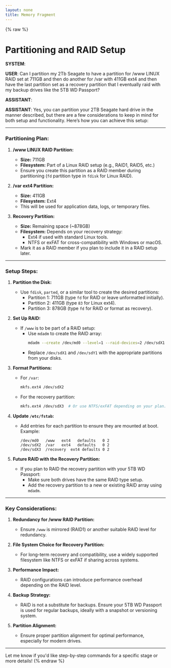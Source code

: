 ```yaml
---
layout: none
title: Memory Fragment
---
```


{% raw %}
# Partitioning and RAID Setup

**SYSTEM**: 

**USER**:  Can I partition my 2Tb Seagate to have a partition for /www LINUX RAID set at 711GB and then do another for /var with 411GB ext4 and then have the last partition set as a recovery partition that I eventually raid with my backup drives like the 5TB WD Passport?

**ASSISTANT**: 

**ASSISTANT**: Yes, you can partition your 2TB Seagate hard drive in the manner described, but there are a few considerations to keep in mind for both setup and functionality. Here’s how you can achieve this setup:

---

### **Partitioning Plan:**
1. **/www LINUX RAID Partition:**
   - **Size:** 711GB
   - **Filesystem:** Part of a Linux RAID setup (e.g., RAID1, RAID5, etc.)
   - Ensure you create this partition as a RAID member during partitioning (`fd` partition type in `fdisk` for Linux RAID).

2. **/var ext4 Partition:**
   - **Size:** 411GB
   - **Filesystem:** Ext4
   - This will be used for application data, logs, or temporary files.

3. **Recovery Partition:**
   - **Size:** Remaining space (~878GB)
   - **Filesystem:** Depends on your recovery strategy:
     - Ext4 if used with standard Linux tools.
     - NTFS or exFAT for cross-compatibility with Windows or macOS.
   - Mark it as a RAID member if you plan to include it in a RAID setup later.

---

### **Setup Steps:**
1. **Partition the Disk:**
   - Use `fdisk`, `parted`, or a similar tool to create the desired partitions:
     - Partition 1: 711GB (type `fd` for RAID or leave unformatted initially).
     - Partition 2: 411GB (type `83` for Linux ext4).
     - Partition 3: 878GB (type `fd` for RAID or format as recovery).

2. **Set Up RAID:**
   - If `/www` is to be part of a RAID setup:
     - Use `mdadm` to create the RAID array:
       ```bash
       mdadm --create /dev/md0 --level=1 --raid-devices=2 /dev/sdX1 /dev/sdY1
       ```
     - Replace `/dev/sdX1` and `/dev/sdY1` with the appropriate partitions from your disks.

3. **Format Partitions:**
   - For `/var`:
     ```bash
     mkfs.ext4 /dev/sdX2
     ```
   - For the recovery partition:
     ```bash
     mkfs.ext4 /dev/sdX3  # Or use NTFS/exFAT depending on your plan.
     ```

4. **Update `/etc/fstab`:**
   - Add entries for each partition to ensure they are mounted at boot. Example:
     ```
     /dev/md0   /www   ext4   defaults   0 2
     /dev/sdX2  /var   ext4   defaults   0 2
     /dev/sdX3  /recovery  ext4 defaults 0 2
     ```

5. **Future RAID with the Recovery Partition:**
   - If you plan to RAID the recovery partition with your 5TB WD Passport:
     - Make sure both drives have the same RAID type setup.
     - Add the recovery partition to a new or existing RAID array using `mdadm`.

---

### **Key Considerations:**
1. **Redundancy for /www RAID Partition:**
   - Ensure `/www` is mirrored (RAID1) or another suitable RAID level for redundancy.

2. **File System Choice for Recovery Partition:**
   - For long-term recovery and compatibility, use a widely supported filesystem like NTFS or exFAT if sharing across systems.

3. **Performance Impact:**
   - RAID configurations can introduce performance overhead depending on the RAID level.

4. **Backup Strategy:**
   - RAID is not a substitute for backups. Ensure your 5TB WD Passport is used for regular backups, ideally with a snapshot or versioning system.

5. **Partition Alignment:**
   - Ensure proper partition alignment for optimal performance, especially for modern drives.

---

Let me know if you'd like step-by-step commands for a specific stage or more details!
{% endraw %}
